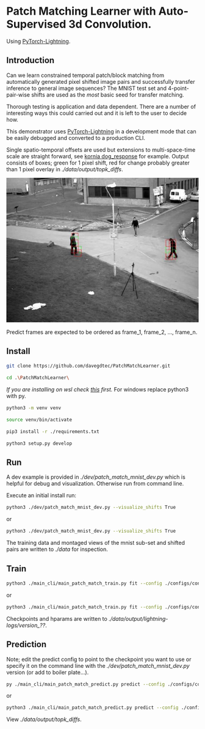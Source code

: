 # Patch Matching Learner with Auto-Supervised 3d Convolution.

Using [PyTorch-Lightning](https://www.pytorchlightning.ai/).

## Introduction

Can we learn constrained temporal patch/block matching from automatically generated pixel shifted image pairs and successfully transfer inference to general image sequences? The MNIST test set and 4-point-pair-wise shifts are used as the *most* basic seed for transfer matching.

Thorough testing is application and data dependent. There are a number of interesting ways this could carried out and it is left to the user to decide how.

This demonstrator uses [PyTorch-Lightning](https://www.pytorchlightning.ai/) in a development mode that can be easily debugged and converted to a production CLI.

Single spatio-temporal offsets are used but extensions to multi-space-time scale are straight forward, see [kornia dog_response](https://kornia.readthedocs.io/en/latest/feature.html) for example. Output consists of boxes; green for 1 pixel shift, red for change probably greater than 1 pixel overlay in *./data/output/topk_diffs*.

![Patch matches](topk16_view_0000_0000.jpg)

Predict frames are expected to be ordered as frame_1, frame_2, ..., frame_n.

## Install

```bash
git clone https://github.com/davegdtec/PatchMatchLearner.git
```

```bash
cd .\PatchMatchLearner\
```

*If you are installing on wsl check [this](https://github.com/davegdtec/PatchMatchLearner/blob/main/doc/install_wsl.md) first.* For windows replace python3 with py.

```bash
python3 -m venv venv
```

```bash
source venv/bin/activate
```

```bash
pip3 install -r ./requirements.txt
```

```bash
python3 setup.py develop
```

## Run

A dev example is provided in *./dev/patch_match_mnist_dev.py* which is helpful for debug and visualization. Otherwise run from command line.

Execute an initial install run:

```bash
python3 ./dev/patch_match_mnist_dev.py --visualize_shifts True
```

or

```bash
python3 ./dev/patch_match_mnist_dev.py --visualize_shifts True
```

The training data and montaged views of the mnist sub-set and shifted pairs are written to *./data* for inspection.

## Train

```bash
python3 ./main_cli/main_patch_match_train.py fit --config ./configs/config_patch_match_train.yaml
```

or

```bash
python3 ./main_cli/main_patch_match_train.py fit --config ./configs/config_patch_match_train.yaml
```
 Checkpoints and hparams are written to *./data/output/lightning-logs/version_??*.

## Prediction

Note; edit the predict config to point to the checkpoint you want to use or specify it on the command line with the *./dev/patch_match_mnist_dev.py* version (or add to boiler plate...).

```bash
py ./main_cli/main_patch_match_predict.py predict --config ./configs/config_patch_match_predict_cows.yaml
```

or

```bash
python3 ./main_cli/main_patch_match_predict.py predict --config ./configs/config_patch_match_predict_cows.yaml
```

View *./data/output/topk_diffs*.